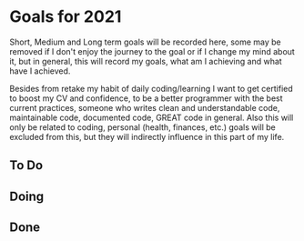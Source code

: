 # Goals for 2021

Short, Medium and Long term goals will be recorded here, some may be removed if I don't enjoy the journey to the goal or if I change my mind about it, but in general, this will record my goals, what am I achieving and what have I achieved.

Besides from retake my habit of daily coding/learning I want to get certified to boost my CV and confidence, to be a better programmer with the best current practices, someone who writes clean and understandable code, maintainable code, documented code, GREAT code in general. Also this will only be related to coding, personal (health, finances, etc.) goals will be excluded from this, but they will indirectly influence in this part of my life.

## To Do

## Doing

## Done
